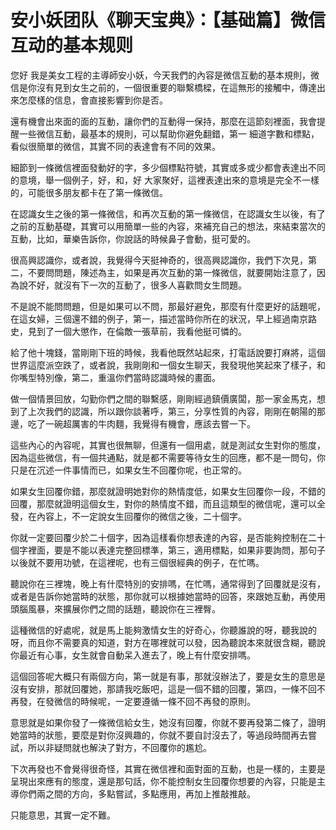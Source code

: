# 安小妖团队《聊天宝典》：【基础篇】微信互动的基本规则

您好 我是美女工程的主導師安小妖，今天我們的內容是微信互動的基本規則，微信是你沒有見到女生之前的，一個很重要的聯繫橋樑，在這無形的接觸中，傳達出來怎麼樣的信息，會直接影響到你是否。

還有機會出來面的面的互動，讓你們的互動得一保持，那麼在這節刻裡面，我會提醒一些微信互動，最基本的規則，可以幫助你避免翻錯，第一 細道字數和標點，看似很簡單的微信，其實不同的表達會有不同的效果。

細節到一條微信裡面發動好的字，多少個標點符號，其實或多或少都會表達出不同的意境，舉一個例子，好，和，好 大家聚好，這裡表達出來的意境是完全不一樣的，可能很多朋友都卡在了第一條微信。

在認識女生之後的第一條微信，和再次互動的第一條微信，在認識女生以後，有了之前的互動基礎，其實可以用簡單一些的內容，來補充自己的想法，來結束當次的互動，比如，華樂告訴你，你說話的時候鼻子會動，挺可愛的。

很高興認識你，或者說，我覺得今天挺神奇的，很高興認識你，我們下次見，第二，不要問問題，陳述為主，如果是再次互動的第一條微信，就要開始注意了，因為說不好，就沒有下一次的互動了，很多人喜歡問女生問題。

不是說不能問問題，但是如果可以不問，那最好避免，那麼有什麼更好的話題呢，在這女婦，三個還不錯的例子，第一，描述當時你所在的狀況，早上經過南京路史，見到了一個大懲作，在倫敵一張草前，我看他挺可憐的。

給了他十塊錢，當剛剛下班的時候，我看他既然站起來，打電話說要打麻將，這個世界這麼派空跌了，或者說，我剛剛和一個女生聊天，我發現他笑起來了樣子，和你嘴型特別像，第二，重溫你們當時認識時候的畫面。

做一個情景回放，勾勤你們之間的聯繫感，剛剛經過鎮價廣闆，那一家金馬克，想到了上次我們的認識，所以跟你談著呼，第三，分享性質的內容，剛剛在朝陽的那邊，吃了一碗超厲害的牛肉麵，我覺得有機會，應該去嘗一下。

這些內心的內容呢，其實也很無聊，但還有一個用處，就是測試女生對你的態度，因為這些微信，有一個共通點，就是都不需要等待女生的回應，都不是一問句，你只是在沉述一件事情而已，如果女生不回覆你呢，也正常的。

如果女生回覆你錯，那麼就證明她對你的熱情度低，如果女生回覆你一段，不錯的回覆，那麼就證明這個女生，對你的熱情度不錯，而且這類型的微信呢，還可以全發，在內容上，不一定說女生回覆你的微信之後，二十個字。

你就一定要回覆少於二十個字，因為這樣看你想表達的內容，是否能夠控制在二十個字裡面，要是不能以表達完整回標準，第三，適用標點，如果非要詢問，那句子以後就不要用功號，在這裡呢，也有三個很經典的例子，在忙嗎。

聽說你在三裡塊，晚上有什麼特別的安排嗎，在忙嗎，通常得到了回覆就是沒有，或者是告訴你她當時的狀態，那你就可以根據她當時的回答，來跟她互動，再使用頭腦風暴，來擴展你們之間的話題，聽說你在三裡臀。

這種微信的好處呢，就是馬上能夠激情女生的好奇心，你聽誰說的呀，聽我說的呀，而且你不需要真的知道，對方在哪裡就可以發，因為聽說本來就很含糊，聽說你最近有心事，女生就會自動呆入進去了，晚上有什麼安排嗎。

這個回答呢大概只有兩個方向，第一就是有事，那就沒辦法了，要是女生的意思是沒有安排，那就回覆她，那請我吃飯吧，這是一個不錯的回覆，第四，一條不回不再發，在發微信的時候呢，一定要遵循一條不回不再發的原則。

意思就是如果你發了一條微信給女生，她沒有回覆，你就不要再發第二條了，證明她當時的狀態，要麼是對你沒興趣的，你就不要自討沒去了，等過段時間再去嘗試，所以非疑問就也解決了對方，不回覆你的尷尬。

下次再發也不會覺得很奇怪，其實在微信裡和面對面的互動，也是一樣的，主要是呈現出來應有的態度，還是那句話，你不能控制女生回覆你想要的內容，只能是主導你們兩之間的方向，多點嘗試，多點應用，再加上推敲推敲。

只能意思，其實一定不難。